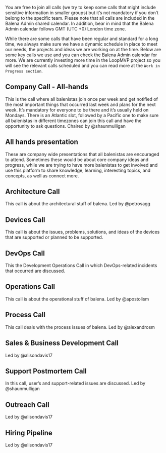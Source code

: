 You are free to join all calls (we try to keep some calls that might include sensitive information in smaller groups) but it’s not mandatory if you don’t belong to the specific team. Please note that all calls are included in the Balena Admin shared calendar. In addition, bear in mind that the Balena Admin calendar follows GMT (UTC +0) London time zone.

While there are some calls that have been regular and standard for a long time, we always make sure we have a dynamic schedule in place to meet our needs, the projects and ideas we are working on at the time. Below are some key calls we use and you can check the Balena Admin calendar for more. We are currently investing more time in the LoopMVP project so you will see the relevant calls scheduled and you can read more at the `Work in Progress section`. 

## Company Call - All-hands
This is the call where all balenistas join once per week and get notified of the most important things that occurred last week and plans for the next week. It’s mandatory for everyone to be there and it’s usually held on Mondays. There is an Atlantic slot, followed by a Pacific one to make sure all balenistas in different timezones can join this call and have the opportunity to ask questions. Chaired by @shaunmulligan

## All hands presentation
These are company wide presentations that all balenistas are encouraged to attend. Sometimes these would be about core company ideas and progress, while we are trying to have more balenistas to get involved and use this platform to share knowledge, learning, interesting topics, and concepts, as well as connect more. 

## Architecture Call
This call is about the architectural stuff of balena. Led by @petrosagg

## Devices Call
This call is about the issues, problems, solutions, and ideas of the devices that are supported or planned to be supported.

## DevOps Call
This the Development Operations Call in which DevOps-related incidents that occurred are discussed. 

## Operations Call
This call is about the operational stuff of balena. Led by @apostolism

## Process Call
This call deals with the process issues of balena. Led by @alexandrosm

## Sales & Business Development Call
Led by @alisondavis17

## Support Postmortem Call
In this call, user’s and support-related issues are discussed. Led by @shaunmulligan

## Outreach Call
Led by @alisondavis17

## Hiring Pipeline
Led by @alisondavis17